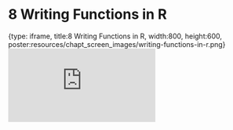 # 8 Writing Functions in R
 
{type: iframe, title:8 Writing Functions in R, width:800, height:600, poster:resources/chapt_screen_images/writing-functions-in-r.png}
![](https://datatrail-jhu.github.io/05_R/no_toc/writing-functions-in-r.html)
 

 
